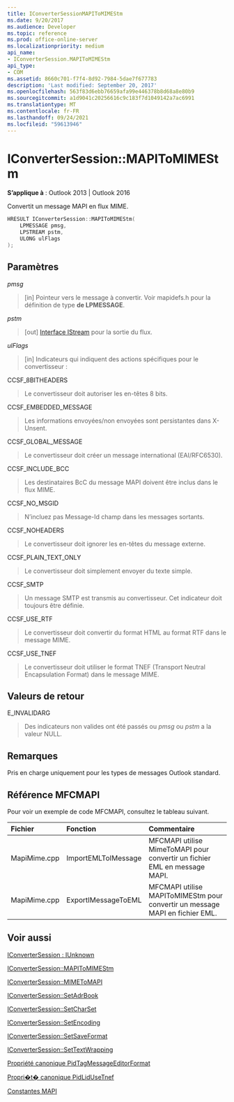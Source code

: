 ```yaml
---
title: IConverterSessionMAPIToMIMEStm
ms.date: 9/20/2017
ms.audience: Developer
ms.topic: reference
ms.prod: office-online-server
ms.localizationpriority: medium
api_name:
- IConverterSession.MAPIToMIMEStm
api_type:
- COM
ms.assetid: 8660c701-f7f4-8d92-7984-5dae7f677783
description: 'Last modified: September 20, 2017'
ms.openlocfilehash: 563f83d6ebb76659afa99e446378b8d68a8e80b9
ms.sourcegitcommit: a1d9041c20256616c9c183f7d1049142a7ac6991
ms.translationtype: MT
ms.contentlocale: fr-FR
ms.lasthandoff: 09/24/2021
ms.locfileid: "59613946"
---
```

# <a name="iconvertersessionmapitomimestm"></a>IConverterSession::MAPIToMIMEStm
 
  
**S’applique à** : Outlook 2013 | Outlook 2016 
  
Convertit un message MAPI en flux MIME.
  
```cpp
HRESULT IConverterSession::MAPIToMIMEStm( 
    LPMESSAGE pmsg, 
    LPSTREAM pstm, 
    ULONG ulFlags 
);
```

## <a name="parameters"></a>Paramètres

 _pmsg_
  
> [in] Pointeur vers le message à convertir. Voir mapidefs.h pour la définition de type **de LPMESSAGE**.
    
 _pstm_
  
> [out] [Interface IStream](https://msdn.microsoft.com/library/aa380034%28VS.85%29.aspx) pour la sortie du flux. 
    
 _ulFlags_
  
>  [in] Indicateurs qui indiquent des actions spécifiques pour le convertisseur : 
    
CCSF_8BITHEADERS
  
> Le convertisseur doit autoriser les en-têtes 8 bits.
    
CCSF_EMBEDDED_MESSAGE
  
> Les informations envoyées/non envoyées sont persistantes dans X-Unsent.
    
CCSF_GLOBAL_MESSAGE
  
> Le convertisseur doit créer un message international (EAI/RFC6530).
    
CCSF_INCLUDE_BCC
  
> Les destinataires BcC du message MAPI doivent être inclus dans le flux MIME.
    
CCSF_NO_MSGID
  
> N’incluez pas Message-Id champ dans les messages sortants.
    
CCSF_NOHEADERS
  
> Le convertisseur doit ignorer les en-têtes du message externe.
    
CCSF_PLAIN_TEXT_ONLY
  
> Le convertisseur doit simplement envoyer du texte simple.
    
CCSF_SMTP
  
> Un message SMTP est transmis au convertisseur. Cet indicateur doit toujours être définie.
    
CCSF_USE_RTF
  
> Le convertisseur doit convertir du format HTML au format RTF dans le message MIME.
    
CCSF_USE_TNEF
  
> Le convertisseur doit utiliser le format TNEF (Transport Neutral Encapsulation Format) dans le message MIME.
    
## <a name="return-values"></a>Valeurs de retour

E_INVALIDARG
  
> Des indicateurs non valides ont été passés ou  *pmsg*  ou  *pstm*  a la valeur NULL. 
    
## <a name="remarks"></a>Remarques

Pris en charge uniquement pour les types de messages Outlook standard.
  
## <a name="mfcmapi-reference"></a>Référence MFCMAPI

Pour voir un exemple de code MFCMAPI, consultez le tableau suivant.
  
|**Fichier**|**Fonction**|**Commentaire**|
|:-----|:-----|:-----|
|MapiMime.cpp  <br/> |ImportEMLToIMessage  <br/> |MFCMAPI utilise MimeToMAPI pour convertir un fichier EML en message MAPI.  <br/> |
|MapiMime.cpp  <br/> |ExportIMessageToEML  <br/> |MFCMAPI utilise MAPIToMIMEStm pour convertir un message MAPI en fichier EML.  <br/> |
   
## <a name="see-also"></a>Voir aussi



[IConverterSession : IUnknown](iconvertersessioniunknown.md)
  
[IConverterSession::MAPIToMIMEStm](iconvertersession-mapitomimestm.md)
  
[IConverterSession::MIMEToMAPI](iconvertersession-mimetomapi.md)
  
[IConverterSession::SetAdrBook](iconvertersession-setadrbook.md)
  
[IConverterSession::SetCharSet](iconvertersession-setcharset.md)
  
[IConverterSession::SetEncoding](iconvertersession-setencoding.md)
  
[IConverterSession::SetSaveFormat](iconvertersession-setsaveformat.md)
  
[IConverterSession::SetTextWrapping](iconvertersession-settextwrapping.md)
  
[Propriété canonique PidTagMessageEditorFormat](pidtagmessageeditorformat-canonical-property.md)
  
[Propri�t� canonique PidLidUseTnef](pidlidusetnef-canonical-property.md)


[Constantes MAPI](mapi-constants.md)

